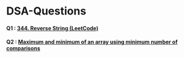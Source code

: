 # DSA-Questions
#### Q1 : [344. Reverse String (LeetCode)](https://leetcode.com/problems/reverse-string/)
#### Q2 : [Maximum and minimum of an array using minimum number of comparisons]()

